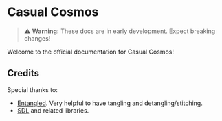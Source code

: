 # Casual Cosmos

> :warning: **Warning:**
> These docs are in early development.
> Expect breaking changes!

Welcome to the official documentation
for Casual Cosmos!

## Credits
Special thanks to:

- [Entangled](https://github.com/entangled/entangled.py/). Very helpful to have tangling and detangling/stitching.
- [SDL](https://github.com/libsdl-org/SDL) and related libraries.
